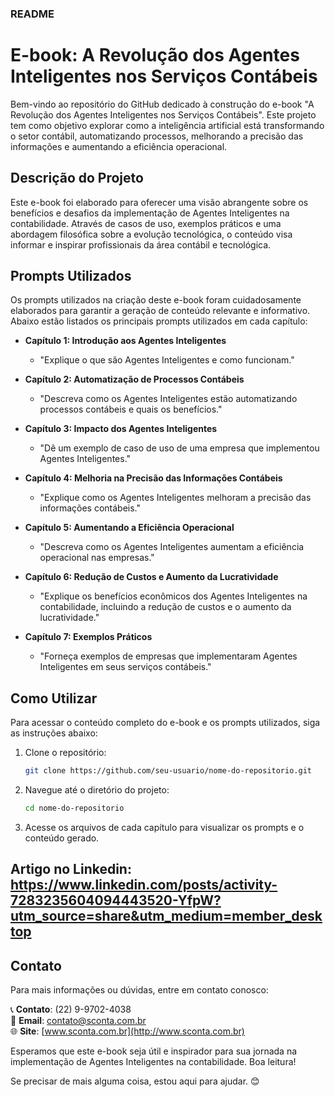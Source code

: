 ### README

# E-book: A Revolução dos Agentes Inteligentes nos Serviços Contábeis

Bem-vindo ao repositório do GitHub dedicado à construção do e-book "A Revolução dos Agentes Inteligentes nos Serviços Contábeis". Este projeto tem como objetivo explorar como a inteligência artificial está transformando o setor contábil, automatizando processos, melhorando a precisão das informações e aumentando a eficiência operacional.

## Descrição do Projeto

Este e-book foi elaborado para oferecer uma visão abrangente sobre os benefícios e desafios da implementação de Agentes Inteligentes na contabilidade. Através de casos de uso, exemplos práticos e uma abordagem filosófica sobre a evolução tecnológica, o conteúdo visa informar e inspirar profissionais da área contábil e tecnológica.

## Prompts Utilizados

Os prompts utilizados na criação deste e-book foram cuidadosamente elaborados para garantir a geração de conteúdo relevante e informativo. Abaixo estão listados os principais prompts utilizados em cada capítulo:

- **Capítulo 1: Introdução aos Agentes Inteligentes**
  - "Explique o que são Agentes Inteligentes e como funcionam."
  
- **Capítulo 2: Automatização de Processos Contábeis**
  - "Descreva como os Agentes Inteligentes estão automatizando processos contábeis e quais os benefícios."

- **Capítulo 3: Impacto dos Agentes Inteligentes**
  - "Dê um exemplo de caso de uso de uma empresa que implementou Agentes Inteligentes."

- **Capítulo 4: Melhoria na Precisão das Informações Contábeis**
  - "Explique como os Agentes Inteligentes melhoram a precisão das informações contábeis."

- **Capítulo 5: Aumentando a Eficiência Operacional**
  - "Descreva como os Agentes Inteligentes aumentam a eficiência operacional nas empresas."

- **Capítulo 6: Redução de Custos e Aumento da Lucratividade**
  - "Explique os benefícios econômicos dos Agentes Inteligentes na contabilidade, incluindo a redução de custos e o aumento da lucratividade."

- **Capítulo 7: Exemplos Práticos**
  - "Forneça exemplos de empresas que implementaram Agentes Inteligentes em seus serviços contábeis."

## Como Utilizar

Para acessar o conteúdo completo do e-book e os prompts utilizados, siga as instruções abaixo:

1. Clone o repositório:
   ```sh
   git clone https://github.com/seu-usuario/nome-do-repositorio.git
   ```

2. Navegue até o diretório do projeto:
   ```sh
   cd nome-do-repositorio
   ```

3. Acesse os arquivos de cada capítulo para visualizar os prompts e o conteúdo gerado.

## Artigo no Linkedin: https://www.linkedin.com/posts/activity-7283235604094443520-YfpW?utm_source=share&utm_medium=member_desktop

## Contato

Para mais informações ou dúvidas, entre em contato conosco:

📞 **Contato**: (22) 9-9702-4038  
📧 **Email**: contato@sconta.com.br  
🌐 **Site**: [www.sconta.com.br](http://www.sconta.com.br)

Esperamos que este e-book seja útil e inspirador para sua jornada na implementação de Agentes Inteligentes na contabilidade. Boa leitura!

Se precisar de mais alguma coisa, estou aqui para ajudar. 😊
